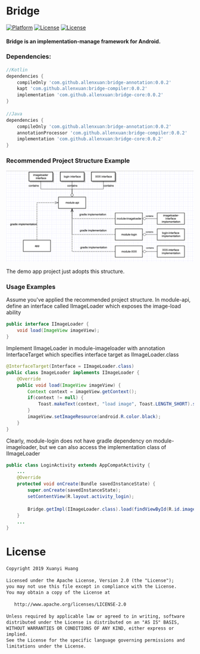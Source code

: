 # Bridge
[![Platform](https://img.shields.io/badge/Platform-Android-green.svg)](https://developer.android.com/index.html)
[![License](https://img.shields.io/badge/Version-0.0.2-blue.svg)](https://jcenter.bintray.com/com/github/allenxuan/)
[![License](https://img.shields.io/badge/License-Apache%202.0-red.svg)](http://www.apache.org/licenses/LICENSE-2.0)

#### Bridge is an implementation-manage framework for Android.

### Dependencies:
```groovy
//Kotlin
dependencies {
    compileOnly 'com.github.allenxuan:bridge-annotation:0.0.2'
    kapt 'com.github.allenxuan:bridge-compiler:0.0.2'
    implementation 'com.github.allenxuan:bridge-core:0.0.2'
}

//Java
dependencies {
    compileOnly 'com.github.allenxuan:bridge-annotation:0.0.2'
    annotationProcessor 'com.github.allenxuan:bridge-compiler:0.0.2'
    implementation 'com.github.allenxuan:bridge-core:0.0.2'
}
```

### Recommended Project Structure Example
![recommended_project_structure](/art/recommend_project_structure.png)

The demo app project just adopts this structure.

### Usage Examples
Assume you've applied the recommended project structure.
In module-api, define an interface called IImageLoader which exposes the image-load ability
```java
public interface IImageLoader {
    void load(ImageView imageView);
}
```
Implement IImageLoader in module-imageloader with annotation InterfaceTarget which specifies interface target as IImageLoader.class
```java
@InterfaceTarget(Interface = IImageLoader.class)
public class ImageLoader implements IImageLoader {
    @Override
    public void load(ImageView imageView) {
        Context context = imageView.getContext();
        if(context != null) {
            Toast.makeText(context, "load image", Toast.LENGTH_SHORT).show();
        }
        imageView.setImageResource(android.R.color.black);
    }
}
```

Clearly, module-login does not have gradle dependency
on module-imageloader, but we can also access the implementation class of IImageLoader
```java
public class LoginActivity extends AppCompatActivity {
    ...
    @Override
    protected void onCreate(Bundle savedInstanceState) {
        super.onCreate(savedInstanceState);
        setContentView(R.layout.activity_login);

        Bridge.getImpl(IImageLoader.class).load(findViewById(R.id.image_view));
    }
    ...
}
```

# License
```
Copyright 2019 Xuanyi Huang

Licensed under the Apache License, Version 2.0 (the "License");
you may not use this file except in compliance with the License.
You may obtain a copy of the License at

   http://www.apache.org/licenses/LICENSE-2.0

Unless required by applicable law or agreed to in writing, software
distributed under the License is distributed on an "AS IS" BASIS,
WITHOUT WARRANTIES OR CONDITIONS OF ANY KIND, either express or implied.
See the License for the specific language governing permissions and
limitations under the License.
```
